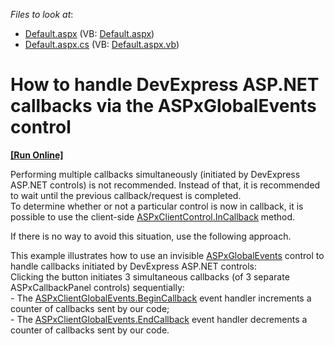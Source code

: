 <!-- default file list -->
*Files to look at*:

* [Default.aspx](./CS/WebSite/Default.aspx) (VB: [Default.aspx](./VB/WebSite/Default.aspx))
* [Default.aspx.cs](./CS/WebSite/Default.aspx.cs) (VB: [Default.aspx.vb](./VB/WebSite/Default.aspx.vb))
<!-- default file list end -->
# How to handle DevExpress ASP.NET callbacks via the ASPxGlobalEvents control
<!-- run online -->
**[[Run Online]](https://codecentral.devexpress.com/e3910/)**
<!-- run online end -->


<p>Performing multiple callbacks simultaneously (initiated by DevExpress ASP.NET controls) is not recommended. Instead of that, it is recommended to wait until the previous callback/request is completed.<br />
To determine whether or not a particular control is now in callback, it is possible to use the client-side <a href="http://documentation.devexpress.com/#AspNet/DevExpressWebASPxClassesScriptsASPxClientControl_InCallbacktopic"><u>ASPxClientControl.InCallback</u></a> method.</p><p>If there is no way to avoid this situation, use the following approach.</p><p>This example illustrates how to use an invisible <a href="http://documentation.devexpress.com/#AspNet/clsDevExpressWebASPxGlobalEventsASPxGlobalEventstopic"><u>ASPxGlobalEvents</u></a> control to handle callbacks initiated by DevExpress ASP.NET controls:<br />
Clicking the button initiates 3 simultaneous callbacks (of 3 separate ASPxCallbackPanel controls) sequentially:<br />
- The <a href="http://documentation.devexpress.com/#AspNet/DevExpressWebASPxGlobalEventsScriptsASPxClientGlobalEvents_BeginCallbacktopic"><u>ASPxClientGlobalEvents.BeginCallback</u></a> event handler increments a counter of callbacks sent by our code;<br />
- The <a href="http://documentation.devexpress.com/#AspNet/DevExpressWebASPxGlobalEventsScriptsASPxClientGlobalEvents_EndCallbacktopic"><u>ASPxClientGlobalEvents.EndCallback</u></a> event handler decrements a counter of callbacks sent by our code.</p>

<br/>


